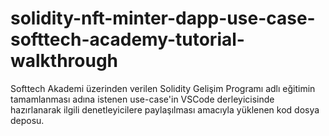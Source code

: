 # solidity-nft-minter-dapp-use-case-softtech-academy-tutorial-walkthrough
Softtech Akademi üzerinden verilen Solidity Gelişim Programı adlı eğitimin tamamlanması adına istenen use-case'in VSCode derleyicisinde hazırlanarak ilgili denetleyicilere paylaşılması amacıyla yüklenen kod dosya deposu.

